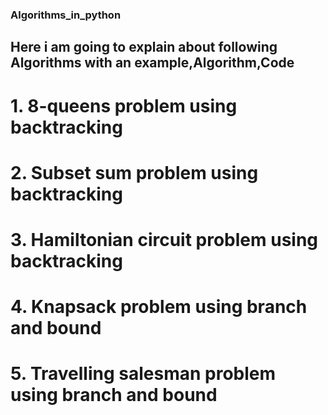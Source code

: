 ### Algorithms_in_python

## Here i am going to explain about following Algorithms with an example,Algorithm,Code
# 1. 8-queens problem using backtracking
# 2. Subset sum problem using backtracking
# 3. Hamiltonian circuit problem using backtracking 
# 4. Knapsack problem using branch and bound 
# 5. Travelling salesman problem using branch and bound 
